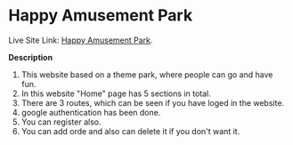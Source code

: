 # Happy Amusement Park

Live Site Link: [Happy Amusement Park](https://ammusement-park.web.app ).

**Description**

1. This website based on a theme park, where people can go and have fun.
2. In this website "Home" page has 5 sections in total.
3. There are 3 routes, which can be seen if you have loged in the website.
4. google authentication has been done.
5. You can register also.
6. You can add orde and also can delete it if you don't want it.

